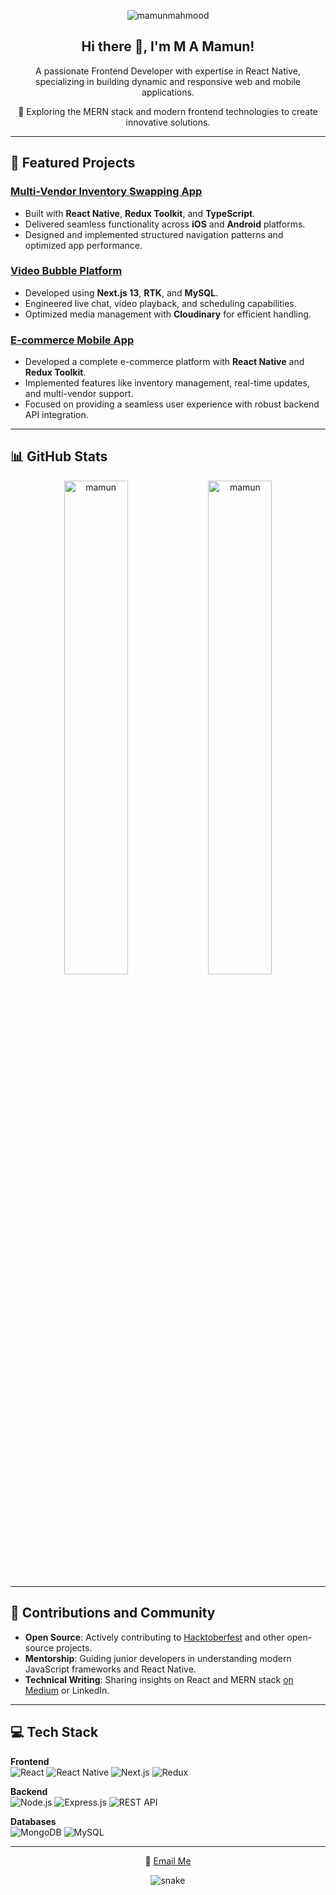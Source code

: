 <p align="center">
  <img src="https://komarev.com/ghpvc/?username=thernguy&label=Profile%20views&color=0e75b6&style=flat" alt="mamunmahmood" />
</p>

<h2 align="center">Hi there 👋, I'm M A Mamun!</h2>
<p align="center">A passionate Frontend Developer with expertise in React Native, specializing in building dynamic and responsive web and mobile applications.</p>
<p align="center">🌟 Exploring the MERN stack and modern frontend technologies to create innovative solutions.</p>

---

## 🚀 Featured Projects

### [Multi-Vendor Inventory Swapping App](https://github.com/your-repo)
- Built with **React Native**, **Redux Toolkit**, and **TypeScript**.
- Delivered seamless functionality across **iOS** and **Android** platforms.
- Designed and implemented structured navigation patterns and optimized app performance.

### [Video Bubble Platform](https://completegreet.com)
- Developed using **Next.js 13**, **RTK**, and **MySQL**.
- Engineered live chat, video playback, and scheduling capabilities.
- Optimized media management with **Cloudinary** for efficient handling.

### [E-commerce Mobile App](https://github.com/your-repo)
- Developed a complete e-commerce platform with **React Native** and **Redux Toolkit**.
- Implemented features like inventory management, real-time updates, and multi-vendor support.
- Focused on providing a seamless user experience with robust backend API integration.

---

## 📊 GitHub Stats

<p align="center">
  <img width="45%" src="https://github-readme-stats.vercel.app/api?username=thernguy&show_icons=true&locale=en" alt="mamun" />
  <img width="45%" src="https://github-readme-streak-stats.herokuapp.com/?user=thernguy&" alt="mamun" />
</p>

---

## 🌟 Contributions and Community
- **Open Source**: Actively contributing to [Hacktoberfest](https://hacktoberfest.com/) and other open-source projects.
- **Mentorship**: Guiding junior developers in understanding modern JavaScript frameworks and React Native.
- **Technical Writing**: Sharing insights on React and MERN stack [on Medium](https://medium.com/your-profile) or LinkedIn.

---

## 💻 Tech Stack

**Frontend**  
![React](https://img.shields.io/badge/React-61DAFB?style=for-the-badge&logo=react&logoColor=black)
![React Native](https://img.shields.io/badge/React%20Native-61DAFB?style=for-the-badge&logo=react&logoColor=black)
![Next.js](https://img.shields.io/badge/Next.js-000000?style=for-the-badge&logo=nextdotjs&logoColor=white)
![Redux](https://img.shields.io/badge/Redux-764ABC?style=for-the-badge&logo=redux&logoColor=white)

**Backend**  
![Node.js](https://img.shields.io/badge/Node.js-339933?style=for-the-badge&logo=nodedotjs&logoColor=white)
![Express.js](https://img.shields.io/badge/Express.js-000000?style=for-the-badge&logo=express&logoColor=white)
![REST API](https://img.shields.io/badge/REST_API-1E90FF?style=for-the-badge&logo=rest&logoColor=white)

**Databases**  
![MongoDB](https://img.shields.io/badge/MongoDB-4DB33D?style=for-the-badge&logo=mongodb&logoColor=white)
![MySQL](https://img.shields.io/badge/MySQL-4479A1?style=for-the-badge&logo=mysql&logoColor=white)

---

<p align="center">💬 <a href="mailto:mamun1999@gmail.com">Email Me</a></p>
<p align="center">
  <img src="https://github.com/thernguy/thernguy/raw/output/github-contribution-grid-snake.svg" alt="snake" />
</p>
